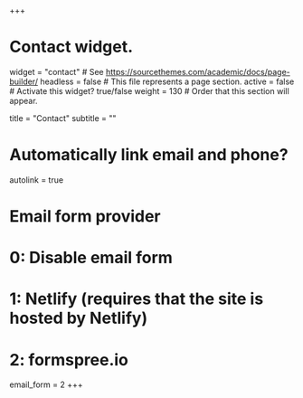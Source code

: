 +++
# Contact widget.
 widget = "contact"  # See https://sourcethemes.com/academic/docs/page-builder/
 headless = false  # This file represents a page section.
 active = false  # Activate this widget? true/false
 weight = 130  # Order that this section will appear.

title = "Contact"
subtitle = ""

# Automatically link email and phone?
autolink = true

# Email form provider
#   0: Disable email form
#   1: Netlify (requires that the site is hosted by Netlify)
#   2: formspree.io
 email_form = 2
+++

